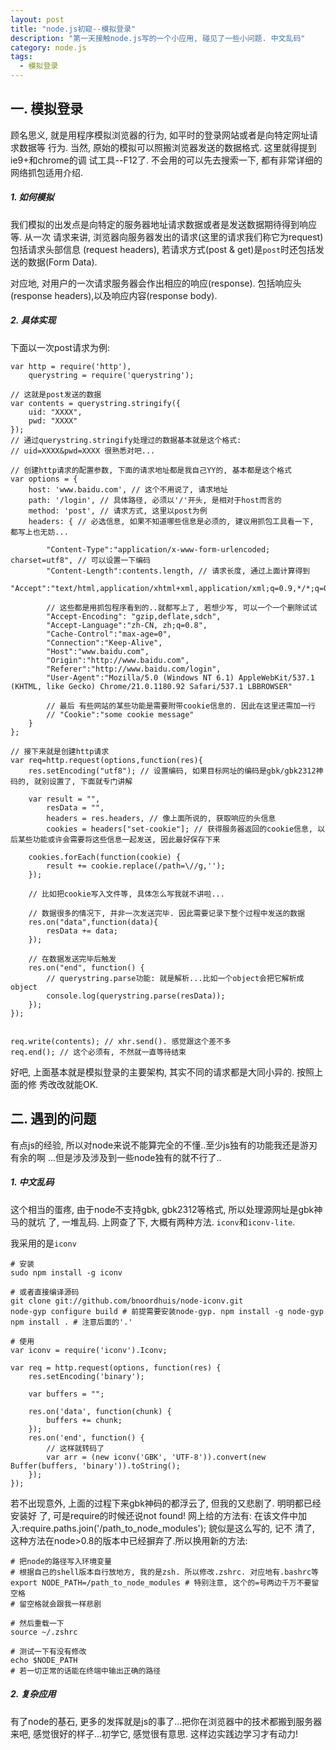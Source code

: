 ```yaml
---
layout: post
title: "node.js初窥--模拟登录"
description: "第一天接触node.js写的一个小应用, 碰见了一些小问题. 中文乱码"
category: node.js
tags: 
  - 模拟登录
---
```


## 一. 模拟登录

顾名思义, 就是用程序模拟浏览器的行为, 如平时的登录网站或者是向特定网址请求数据等
行为. 当然, 原始的模拟可以照搬浏览器发送的数据格式. 这里就得提到ie9+和chrome的调
试工具--F12了. 不会用的可以先去搜索一下, 都有非常详细的网络抓包适用介绍.

##### 1. 如何模拟

我们模拟的出发点是向特定的服务器地址请求数据或者是发送数据期待得到响应等. 从一次
请求来讲, 浏览器向服务器发出的请求(这里的请求我们称它为request)包括请求头部信息
(request headers), 若请求方式(post & get)是`post`时还包括发送的数据(Form Data).

对应地, 对用户的一次请求服务器会作出相应的响应(response). 包括响应头(response
headers),以及响应内容(response body).

<!--more-->

##### 2. 具体实现

下面以一次post请求为例:

    var http = require('http'),
        querystring = require('querystring');

    // 这就是post发送的数据
    var contents = querystring.stringify({
        uid: "XXXX",
        pwd: "XXXX"
    });
    // 通过querystring.stringify处理过的数据基本就是这个格式:
    // uid=XXXX&pwd=XXXX 很熟悉对吧...

    // 创建http请求的配置参数, 下面的请求地址都是我自己YY的, 基本都是这个格式
    var options = {
        host: 'www.baidu.com', // 这个不用说了, 请求地址
        path: '/login', // 具体路径, 必须以'/'开头, 是相对于host而言的
        method: 'post', // 请求方式, 这里以post为例
        headers: { // 必选信息, 如果不知道哪些信息是必须的, 建议用抓包工具看一下, 都写上也无妨...

            "Content-Type":"application/x-www-form-urlencoded; charset=utf8", // 可以设置一下编码
            "Content-Length":contents.length, // 请求长度, 通过上面计算得到		
            "Accept":"text/html,application/xhtml+xml,application/xml;q=0.9,*/*;q=0.8",
        
            // 这些都是用抓包程序看到的..就都写上了, 若想少写, 可以一个一个删除试试
            "Accept-Encoding": "gzip,deflate,sdch",
            "Accept-Language":"zh-CN, zh;q=0.8",
            "Cache-Control":"max-age=0",
            "Connection":"Keep-Alive",	
            "Host":"www.baidu.com",
            "Origin":"http://www.baidu.com",
            "Referer":"http://www.baidu.com/login",
            "User-Agent":"Mozilla/5.0 (Windows NT 6.1) AppleWebKit/537.1 (KHTML, like Gecko) Chrome/21.0.1180.92 Safari/537.1 LBBROWSER"

            // 最后 有些网站的某些功能是需要附带cookie信息的. 因此在这里还需加一行
            // "Cookie":"some cookie message"
        }
    };

    // 接下来就是创建http请求
    var req=http.request(options,function(res){
        res.setEncoding("utf8"); // 设置编码, 如果目标网址的编码是gbk/gbk2312神码的, 就别设置了, 下面就专门讲解

        var result = "",
            resData = "",
            headers = res.headers, // 像上面所说的, 获取响应的头信息
            cookies = headers["set-cookie"]; // 获得服务器返回的cookie信息, 以后某些功能或许会需要将这些信息一起发送, 因此最好保存下来

        cookies.forEach(function(cookie) {
            result += cookie.replace(/path=\//g,'');
        });

        // 比如把cookie写入文件等, 具体怎么写我就不讲啦...

        // 数据很多的情况下, 并非一次发送完毕. 因此需要记录下整个过程中发送的数据
        res.on("data",function(data){
            resData += data;
        });

        // 在数据发送完毕后触发
        res.on("end", function() {
            // querystring.parse功能: 就是解析...比如一个object会把它解析成object
            console.log(querystring.parse(resData));
        });
    });


    req.write(contents); // xhr.send(). 感觉跟这个差不多
    req.end(); // 这个必须有, 不然就一直等待结束

好吧, 上面基本就是模拟登录的主要架构, 其实不同的请求都是大同小异的. 按照上面的修
秀改改就能OK.

## 二. 遇到的问题

有点js的经验, 所以对node来说不能算完全的不懂..至少js独有的功能我还是游刃有余的啊
...但是涉及涉及到一些node独有的就不行了..

##### 1. 中文乱码

这个相当的蛋疼, 由于node不支持gbk, gbk2312等格式, 所以处理源网址是gbk神马的就坑
了, 一堆乱码. 上网查了下, 大概有两种方法. `iconv`和`iconv-lite`.

我采用的是`iconv`

    # 安装
    sudo npm install -g iconv

    # 或者直接编译源码
    git clone git://github.com/bnoordhuis/node-iconv.git
    node-gyp configure build # 前提需要安装node-gyp. npm install -g node-gyp
    npm install . # 注意后面的'.'

    # 使用
    var iconv = require('iconv').Iconv;

    var req = http.request(options, function(res) {
        res.setEncoding('binary');

        var buffers = "";

        res.on('data', function(chunk) {
            buffers += chunk;
        });
        res.on('end', function() {
            // 这样就转码了
            var arr = (new iconv('GBK', 'UTF-8')).convert(new Buffer(buffers, 'binary')).toString();
        });
    });

若不出现意外, 上面的过程下来gbk神码的都浮云了, 但我的又悲剧了. 明明都已经安装好
了, 可是require的时候还说not found! 网上给的方法有:
在该文件中加入:require.paths.join('/path_to_node_modules'); 貌似是这么写的, 记不
清了, 这种方法在node>0.8的版本中已经摒弃了.所以换用新的方法:

    # 把node的路径写入环境变量
    # 根据自己的shell版本自行放地方, 我的是zsh. 所以修改.zshrc. 对应地有.bashrc等
    export NODE_PATH=/path_to_node_modules # 特别注意, 这个的=号两边千万不要留空格
    # 留空格就会跟我一样悲剧

    # 然后重载一下
    source ~/.zshrc

    # 测试一下有没有修改
    echo $NODE_PATH
    # 若一切正常的话能在终端中输出正确的路径

##### 2. 复杂应用

有了node的基石, 更多的发挥就是js的事了...把你在浏览器中的技术都搬到服务器来吧,
感觉很好的样子...初学它, 感觉很有意思. 这样边实践边学习才有动力!
